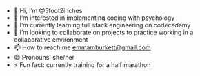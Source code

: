 - 👋 Hi, I’m @5foot2inches
- 👀 I’m interested in implementing coding with psychology
- 🌱 I’m currently learning full stack engineering on codecadamy
- 💞️ I’m looking to collaborate on projects to practice working in a collaborative environment
- 📫 How to reach me emmamburkett@gmail.com
- 😄 Pronouns: she/her
- ⚡ Fun fact: currently training for a half marathon


